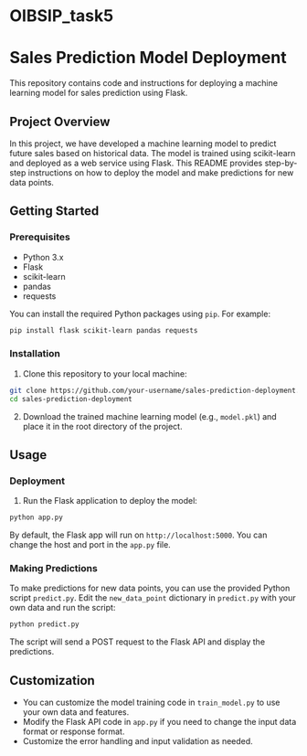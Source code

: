 # OIBSIP_task5

# Sales Prediction Model Deployment

This repository contains code and instructions for deploying a machine learning model for sales prediction using Flask.

## Project Overview

In this project, we have developed a machine learning model to predict future sales based on historical data. The model is trained using scikit-learn and deployed as a web service using Flask. This README provides step-by-step instructions on how to deploy the model and make predictions for new data points.

## Getting Started

### Prerequisites

- Python 3.x
- Flask
- scikit-learn
- pandas
- requests

You can install the required Python packages using `pip`. For example:

```bash
pip install flask scikit-learn pandas requests
```

### Installation

1. Clone this repository to your local machine:

```bash
git clone https://github.com/your-username/sales-prediction-deployment.git
cd sales-prediction-deployment
```

2. Download the trained machine learning model (e.g., `model.pkl`) and place it in the root directory of the project.

## Usage

### Deployment

1. Run the Flask application to deploy the model:

```bash
python app.py
```

By default, the Flask app will run on `http://localhost:5000`. You can change the host and port in the `app.py` file.

### Making Predictions

To make predictions for new data points, you can use the provided Python script `predict.py`. Edit the `new_data_point` dictionary in `predict.py` with your own data and run the script:

```bash
python predict.py
```

The script will send a POST request to the Flask API and display the predictions.

## Customization

- You can customize the model training code in `train_model.py` to use your own data and features.
- Modify the Flask API code in `app.py` if you need to change the input data format or response format.
- Customize the error handling and input validation as needed.


